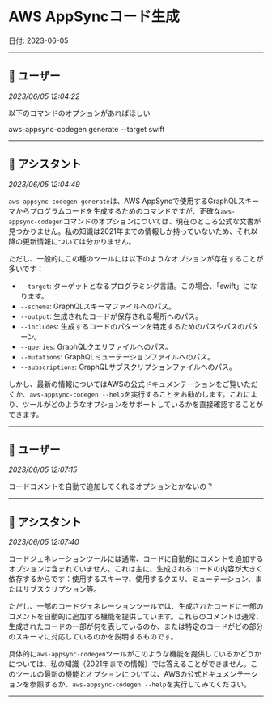 # AWS AppSyncコード生成

日付: 2023-06-05

---

## 👤 ユーザー
*2023/06/05 12:04:22*

以下のコマンドのオプションがあればほしい

aws-appsync-codegen generate --target swift

---

## 🤖 アシスタント
*2023/06/05 12:04:49*

`aws-appsync-codegen generate`は、AWS AppSyncで使用するGraphQLスキーマからプログラムコードを生成するためのコマンドですが、正確な`aws-appsync-codegen`コマンドのオプションについては、現在のところ公式な文書が見つかりません。私の知識は2021年までの情報しか持っていないため、それ以降の更新情報については分かりません。

ただし、一般的にこの種のツールには以下のようなオプションが存在することが多いです：

- `--target`: ターゲットとなるプログラミング言語。この場合、「swift」になります。
- `--schema`: GraphQLスキーマファイルへのパス。
- `--output`: 生成されたコードが保存される場所へのパス。
- `--includes`: 生成するコードのパターンを特定するためのパスやパスのパターン。
- `--queries`: GraphQLクエリファイルへのパス。
- `--mutations`: GraphQLミューテーションファイルへのパス。
- `--subscriptions`: GraphQLサブスクリプションファイルへのパス。

しかし、最新の情報についてはAWSの公式ドキュメンテーションをご覧いただくか、`aws-appsync-codegen --help`を実行することをお勧めします。これにより、ツールがどのようなオプションをサポートしているかを直接確認することができます。

---

## 👤 ユーザー
*2023/06/05 12:07:15*

コードコメントを自動で追加してくれるオプションとかないの？

---

## 🤖 アシスタント
*2023/06/05 12:07:40*

コードジェネレーションツールには通常、コードに自動的にコメントを追加するオプションは含まれていません。これは主に、生成されるコードの内容が大きく依存するからです：使用するスキーマ、使用するクエリ、ミューテーション、またはサブスクリプション等。

ただし、一部のコードジェネレーションツールでは、生成されたコードに一部のコメントを自動的に追加する機能を提供しています。これらのコメントは通常、生成されたコードの一部が何を表しているのか、または特定のコードがどの部分のスキーマに対応しているのかを説明するものです。

具体的に`aws-appsync-codegen`ツールがこのような機能を提供しているかどうかについては、私の知識（2021年までの情報）では答えることができません。このツールの最新の機能とオプションについては、AWSの公式ドキュメンテーションを参照するか、`aws-appsync-codegen --help`を実行してみてください。

---

